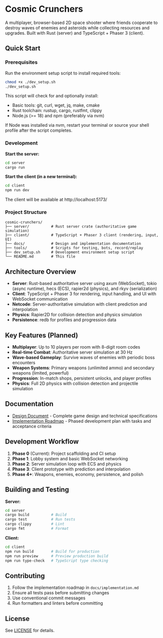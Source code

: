 # Cosmic Crunchers

A multiplayer, browser-based 2D space shooter where friends cooperate to destroy waves of enemies and asteroids while collecting resources and upgrades. Built with Rust (server) and TypeScript + Phaser 3 (client).

## Quick Start

### Prerequisites

Run the environment setup script to install required tools:

```bash
chmod +x ./dev_setup.sh
./dev_setup.sh
```

This script will check for and optionally install:
- Basic tools: git, curl, wget, jq, make, cmake
- Rust toolchain: rustup, cargo, rustfmt, clippy
- Node.js (>= 18) and npm (preferably via nvm)

If Node was installed via nvm, restart your terminal or source your shell profile after the script completes.

### Development

**Start the server:**
```bash
cd server
cargo run
```

**Start the client (in a new terminal):**
```bash
cd client
npm run dev
```

The client will be available at http://localhost:5173/

### Project Structure

```
cosmic-crunchers/
├── server/          # Rust server crate (authoritative game simulation)
├── client/          # TypeScript + Phaser 3 client (rendering, input, UI)
├── docs/            # Design and implementation documentation
├── tools/           # Scripts for testing, bots, record/replay
├── dev_setup.sh     # Development environment setup script
└── README.md        # This file
```

## Architecture Overview

- **Server**: Rust-based authoritative server using axum (WebSocket), tokio (async runtime), hecs (ECS), rapier2d (physics), and rkyv (serialization)
- **Client**: TypeScript + Phaser 3 for rendering, input handling, and UI with WebSocket communication
- **Netcode**: Server-authoritative simulation with client prediction and interpolation
- **Physics**: Rapier2D for collision detection and physics simulation
- **Persistence**: redb for profiles and progression data

## Key Features (Planned)

- **Multiplayer**: Up to 10 players per room with 8-digit room codes
- **Real-time Combat**: Authoritative server simulation at 30 Hz
- **Wave-based Gameplay**: Survive waves of enemies with periodic boss encounters
- **Weapon Systems**: Primary weapons (unlimited ammo) and secondary weapons (limited, powerful)
- **Progression**: In-match shops, persistent unlocks, and player profiles
- **Physics**: Full 2D physics with collision detection and projectile simulation

## Documentation

- [Design Document](docs/design.md) - Complete game design and technical specifications
- [Implementation Roadmap](docs/implementation.md) - Phased development plan with tasks and acceptance criteria

## Development Workflow

1. **Phase 0** (Current): Project scaffolding and CI setup
2. **Phase 1**: Lobby system and basic WebSocket networking
3. **Phase 2**: Server simulation loop with ECS and physics
4. **Phase 3**: Client prototype with prediction and interpolation
5. **Phase 4+**: Weapons, enemies, economy, persistence, and polish

## Building and Testing

**Server:**
```bash
cd server
cargo build          # Build
cargo test           # Run tests
cargo clippy         # Lint
cargo fmt            # Format
```

**Client:**
```bash
cd client
npm run build        # Build for production
npm run preview      # Preview production build
npm run type-check   # TypeScript type checking
```

## Contributing

1. Follow the implementation roadmap in `docs/implementation.md`
2. Ensure all tests pass before submitting changes
3. Use conventional commit messages
4. Run formatters and linters before committing

## License

See [LICENSE](LICENSE) for details.
